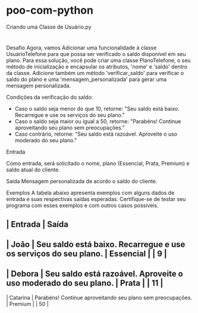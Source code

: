 # poo-com-python
Criando uma Classe de Usuário.py
#
Desafio
Agora, vamos Adicionar uma funcionalidade à classe UsuarioTelefone para que possa ser verificado o saldo disponível em seu plano. Para essa solução, você pode criar uma classe PlanoTelefone, o seu método de inicialização e encapsular os atributos, 'nome' e 'saldo' dentro da classe. Adicione também um método 'verificar_saldo' para verificar o saldo do plano e uma  'mensagem_personalizada' para gerar uma mensagem personalizada.

Condições da verificação do saldo:
- Caso o saldo seja menor do que 10, retorne: "Seu saldo está baixo. Recarregue e use os serviços do seu plano."
- Caso o saldo seja maior ou igual a 50, retorne: "Parabéns! Continue aproveitando seu plano sem preocupações."
- Caso contrário, retorne: "Seu saldo está razoável. Aproveite o uso moderado do seu plano."

Entrada

Como entrada, será solicitado o nome, plano (Essencial, Prata, Premium) e saldo atual do cliente.

Saída
Mensagem personalizada de acordo o saldo do cliente.

Exemplos
A tabela abaixo apresenta exemplos com alguns dados de entrada e suas respectivas saídas esperadas. Certifique-se de testar seu programa com esses exemplos e com outros casos possíveis.

| Entrada	             | Saída
-----------------------------------------------------------------------------------------
| João                 | Seu saldo está baixo. Recarregue e use os serviços do seu plano. 
| Essencial            |
| 9                    |
-----------------------------------------------------------------------------------------

| Debora               | Seu saldo está razoável. Aproveite o uso moderado do seu plano.
| Prata                |
| 11                   |
------------------------------------------------------------------------------------------
| Catarina             | Parabéns! Continue aproveitando seu plano sem preocupações.
| Premium              |
| 50                   |

